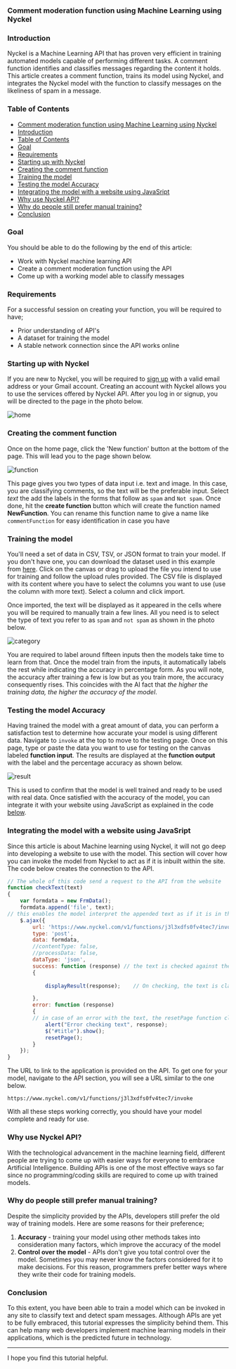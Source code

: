 ### Comment moderation function using Machine Learning using Nyckel
### Introduction
Nyckel is a Machine Learning API that has proven very efficient in training automated models capable of performing different tasks. A comment function identifies and classifies messages regarding the content it holds. This article creates a comment function, trains its model using Nyckel, and integrates the Nyckel model with the function to classify messages on the likeliness of spam in a message.

### Table of Contents
- [Comment moderation function using Machine Learning using Nyckel](#comment-moderation-function-using-machine-learning-using-nyckel)
- [Introduction](#introduction)
- [Table of Contents](#table-of-contents)
- [Goal](#goal)
- [Requirements](#requirements)
- [Starting up with Nyckel](#starting-up-with-nyckel)
- [Creating the comment function](#creating-the-comment-function)
- [Training the model](#training-the-model)
- [Testing the model Accuracy](#testing-the-model-accuracy)
- [Integrating the model with a website using JavaSript](#integrating-the-model-with-a-website-using-javasript)
- [Why use Nyckel API?](#why-use-nyckel-api)
- [Why do people still prefer manual training?](#why-do-people-still-prefer-manual-training)
- [Conclusion](#conclusion)

### Goal
You should be able to do the following by the end of this article: 
- Work with Nyckel machine learning API
- Create a comment moderation function using the API
- Come up with a working model able to classify messages

### Requirements
For a successful session on creating your function, you will be required to have;
 - Prior understanding of API's
 - A dataset for training the model
 - A stable network connection since the API works online

### Starting up with Nyckel
If you are new to Nyckel, you will be required to [sign up](https://login.nyckel.com/login?state=hKFo2SA4TzFYUDJfUDF0Y1N0cllWOWZlbllHV1dSa00xMUlzX6FupWxvZ2luo3RpZNkgNFlNS0M0N3VyVFdEQ09RSXlSQ3ppTk93SHdlLWNUaDCjY2lk2SBJdnlPaktQa011YXJHMzZIb2xYb3NUU1BNVnJaT0xtOQ&client=IvyOjKPkMuarG36HolXosTSPMVrZOLm9&protocol=oauth2&redirect_uri=https%3A%2F%2Fwww.nyckel.com%2Fauthentication%2Flogin-callback&response_type=code&scope=openid%20profile%20email&code_challenge=DtoVaFWuRD2B2vYHqKfpsky4k3KlxVKp7j5W1Z9l3Pg&code_challenge_method=S256&response_mode=query) with a valid email address or your Gmail account. Creating an account with Nyckel allows you to use the services offered by Nyckel API. After you log in or signup, you will be directed to the page in the photo below.

![home](engineering-education/comment-moderation-using-machine-learning-from-nyckel/home.png)

### Creating the comment function
Once on the home page, click the 'New function' button at the bottom of the page. This will lead you to the page shown below.

![function](engineering-education/comment-moderation-using-machine-learning-from-nyckel/function.png)

This page gives you two types of data input i.e. text and image. In this case, you are classifying comments, so the text will be the preferable input. Select *text* the add the labels in the forms that follow as `spam` and `Not spam`. Once done, hit the **create function** button which will create the function named **NewFunction**. You can rename this function name to give a name like `commentFunction` for easy identification in case you have 

### Training the model
You'll need a set of data in CSV, TSV, or JSON format to train your model. If you don't have one, you can download the dataset used in this example from [here](https://www.kaggle.com/saurabhshahane/twitter-sentiment-dataset). Click on the canvas or drag to upload the file you intend to use for training and follow the upload rules provided. The CSV file is displayed with its content where you have to select the columns you want to use (use the column with more text). Select a column and click import.

Once imported, the text will be displayed as it appeared in the cells where you will be required to manually train a few lines. All you need is to select the type of text you refer to as `spam` and `not spam` as shown in the photo below.

![category](engineering-education/comment-moderation-using-machine-learning-from-nyckel/category.png)

You are required to label around fifteen inputs then the models take time to learn from that. Once the model train from the inputs, it automatically labels the rest while indicating the accuracy in percentage form. As you will note, the accuracy after training a few is low but as you train more, the accuracy consequently rises. This coincides with the AI fact that *the higher the training data, the higher the accuracy of the model*.

### Testing the model Accuracy
Having trained the model with a great amount of data, you can perform a satisfaction test to determine how accurate your model is using different data. Navigate to `invoke` at the top to move to the testing page. Once on this page, type or paste the data you want to use for testing on the canvas labeled **function input**. The results are displayed at the **function output** with the label and the percentage accuracy as shown below.

![result](engineering-education/comment-moderation-using-machine-learning-from-nyckel/result.png)

This is used to confirm that the model is well trained and ready to be used with real data. Once satisfied with the accuracy of the model, you can integrate it with your website using JavaScript as explained in the code [below](#integrating-the-model-with-a-website-using-javasript).

### Integrating the model with a website using JavaSript
Since this article is about Machine learning using Nyckel, it will not go deep into developing a website to use with the model. This section will cover how you can invoke the model from Nyckel to act as if it is inbuilt within the site. The code below creates the connection to the API.

```JavaScript
// The whole of this code send a request to the API from the website
function checkText(text)
{
    var formdata = new FrmData();
    formdata.append('file', text);
// this enables the model interpret the appended text as if it is in the web application
    $.ajax({
        url: 'https://www.nyckel.com/v1/functions/j3l3xdfs0fv4tec7/invoke',
        type: 'post',
        data: formdata,
        //contentType: false,
        //processData: false,
        dataType: 'json',
        success: function (response) // the text is checked against the model for easy classification
        {
        
            displayResult(response);    // On checking, the text is classified as either "Spam" or "Not Spam" and displayed by this function

        },
        error: function (response)
        {
        // in case of an error with the text, the resetPage function clears the page with no response to indicate an error with classification.
            alert("Error checking text", response);
            $("#title").show();
            resetPage();
        }
    });
}
```
The URL to link to the application is provided on the API. To get one for your model, navigate to the API section, you will see a URL similar to the one below. 
```
https://www.nyckel.com/v1/functions/j3l3xdfs0fv4tec7/invoke

```
With all these steps working correctly, you should have your model complete and ready for use.

### Why use Nyckel API?
With the technological advancement in the machine learning field, different people are trying to come up with easier ways for everyone to embrace Artificial Intelligence. Building APIs is one of the most effective ways so far since no programming/coding skills are required to come up with trained models.

### Why do people still prefer manual training?
Despite the simplicity provided by the APIs, developers still prefer the old way of training models. Here are some reasons for their preference;

1. **Accuracy** - training your model using other methods takes into consideration many factors, which improve the accuracy of the model
2. **Control over the model** - APIs don't give you total control over the model. Sometimes you may never know the factors considered for it to make decisions. For this reason, programmers prefer better ways where they write their code for training models.

### Conclusion
To this extent, you have been able to train a model which can be invoked in any site to classify text and detect spam messages. Although APIs are yet to be fully embraced, this tutorial expresses the simplicity behind them. This can help many web developers implement machine learning models in their applications, which is the predicted future in technology.

---
I hope you find this tutorial helpful.